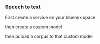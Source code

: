 



### Speech to text

First create a service on your bluemix space

then create a custom model

then puload a corpus to that custom model